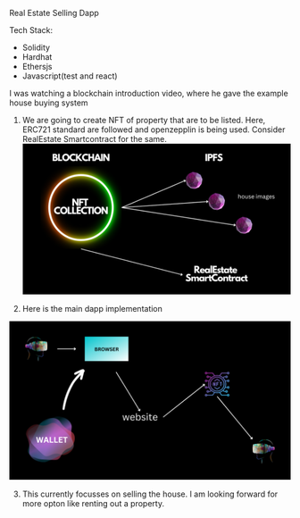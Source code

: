 Real Estate Selling Dapp

Tech Stack:
- Solidity
- Hardhat
- Ethersjs
- Javascript(test and react)

I was watching a blockchain introduction video, where he gave the example house buying system

1) We are going to create NFT of property that are to be listed.
Here, ERC721 standard are followed and openzepplin is being used.
Consider RealEstate Smartcontract for the same.
![nft part](readmeimages/1.png)


2) Here is the main dapp implementation

![dapp part](readmeimages/2.png)



3) This currently focusses on selling the house. I am looking forward for more opton like renting out a property.
